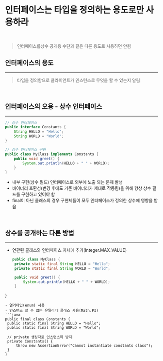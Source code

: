 # 인터페이스는 타입을 정의하는 용도로만 사용하라

<br>

> 인터페이스를상수 공개용 수단과 같은 다른 용도로 사용하면 안됨

## 인터페이스의 용도

---

> 타입을 정의함으로 클라이언트가 인스턴스로 무엇을 할 수 있는지 알림

<br>

## 인터페이스의 오용 - 상수 인터페이스

---

```java
// 상수 인터페이스
public interface Constants {
    String HELLO = "Hello";
    String WORLD = "World";
}

// 상수 인터페이스 구현
public class MyClass implements Constants {
    public void greet() {
        System.out.println(HELLO + " " + WORLD);
    }
}
```

- 내부 구현(상수 필드) 인터페이스로 외부에 노출 되는 문제 발생
- 바이너리 호환성(변경 후에도 기존 바이너리가 제대로 작동됨)을 위해 항상 상수 필드를 구현하고 있어야 함
- final이 아닌 클래스의 경우 구현체들이 모두 인터페이스가 정의한 상수에 영향을 받음

<br>

## 상수를 공개하는 다른 방법

---

 - 연관된 클래스와 인터페이스 자체에 추가(Integer.MAX_VALUE)
   ```java
   public class MyClass {
    private static final String HELLO = "Hello";
    private static final String WORLD = "World";

    public void greet() {
        System.out.println(HELLO + " " + WORLD);
    }
}
   ```
 - 열거타입(enum) 사용
 - 인스턴스 할 수 없는 유틸리티 클래스 사용(Math.PI)
   ```java
public final class Constants {
    public static final String HELLO = "Hello";
    public static final String WORLD = "World";

    // private 생성자로 인스턴스화 방지
    private Constants() {
        throw new AssertionError("Cannot instantiate constants class");
    }
}
   ```


